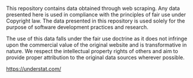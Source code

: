#

This repository contains data obtained through web scraping. Any data presented here is used in compliance with the principles of fair use under Copyright law. The data presented in this repository is used solely for the purpose of software development practices and research.

The use of this data falls under the fair use doctrine as it does not infringe upon the commercial value of the original website and is transformative in nature. We respect the intellectual property rights of others and aim to provide proper attribution to the original data sources wherever possible.

https://understat.com/

